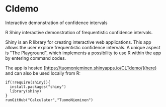 # CIdemo
Interactive demonstration of confidence intervals

R Shiny interactive demonstration of frequentistic confidence intervals.

Shiny is an R library for creating interactive web applications. This  app allows the user explore frequentistic confidence intervals. 
A unique aspect is "The Playground", which implements a possibility to use R within the app by entering command codes.

The app is hosted [https://tuomonieminen.shinyapps.io/CLTdemo/](here) and can also be used locally from R:

```
if(!require(shiny)){
  install.packages("shiny")
  library(shiny)
}
runGitHub("Calculator","TuomoNieminen")
```
